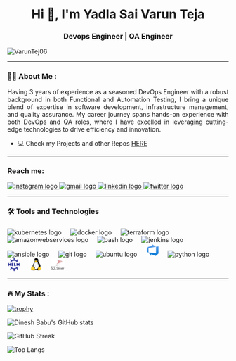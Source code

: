 <h1 align="center">Hi 👋, I'm Yadla Sai Varun Teja</h1>
<h3 align="center">Devops Engineer | QA Engineer</h3>
</h1>

<p align="left"> <img src="https://komarev.com/ghpvc/?username=VarunTej06&label=Profile%20views&color=0e75b6&style=flat" alt="VarunTej06" /> </p>

---

### :man_technologist: About Me :

<p align="justify">Having 3 years of experience as a seasoned DevOps Engineer with a robust background in both Functional and Automation Testing, I bring a unique blend of expertise in software development, infrastructure management, and quality assurance. My career journey spans hands-on experience with both DevOps and QA roles, where I have excelled in leveraging cutting-edge technologies to drive efficiency and innovation.</p>

- 💻 Check my Projects and other Repos [HERE](https://github.com/VarunTej06?tab=repositories)



---

<h3 align="left">Reach me:</h3>
<div align="left">
  <a href="https://www.instagram.com/saivarunteja_/" target="_blank">
    <img src="https://img.shields.io/static/v1?message=Instagram&logo=instagram&label=&color=E4405F&logoColor=white&labelColor=&style=for-the-badge" height="35" alt="instagram logo"  />
  </a>
  <a href="https://mail.google.com/mail/?view=cm&fs=1&to=yvaruntej0612@gmail.com" target="_blank">
    <img src="https://img.shields.io/static/v1?message=Gmail&logo=gmail&label=&color=D14836&logoColor=white&labelColor=&style=for-the-badge" height="35" alt="gmail logo"  />
  </a>
  <a href="https://www.linkedin.com/in/ysvt-doe/" target="_blank">
    <img src="https://img.shields.io/static/v1?message=LinkedIn&logo=linkedin&label=&color=0077B5&logoColor=white&labelColor=&style=for-the-badge" height="35" alt="linkedin logo"  />
  </a>
  <a href="https://x.com/VarunTej1045" target="_blank">
    <img src="https://img.shields.io/static/v1?message=Twitter&logo=twitter&label=&color=1DA1F2&logoColor=white&labelColor=&style=for-the-badge" height="35" alt="twitter logo"  />
  </a>
</div>

---

### :hammer_and_wrench: Tools and Technologies 
###

<div align="left">
  <img src="https://cdn.jsdelivr.net/gh/devicons/devicon/icons/kubernetes/kubernetes-plain.svg" height="30" alt="kubernetes logo"  />
  <img width="12" />
  <img src="https://cdn.jsdelivr.net/gh/devicons/devicon/icons/docker/docker-original.svg" height="30" alt="docker logo"  />
  <img width="12" />
  <img src="https://cdn.jsdelivr.net/gh/devicons/devicon/icons/terraform/terraform-original.svg" height="30" alt="terraform logo"  />
  <img width="12" />
  <img src="https://cdn.jsdelivr.net/gh/devicons/devicon/icons/amazonwebservices/amazonwebservices-line-wordmark.svg" height="30" alt="amazonwebservices logo"  />
  <img width="12" />
  <img src="https://cdn.simpleicons.org/gnubash/4EAA25" height="30" alt="bash logo"  />
  <img width="12" />
  <img src="https://skillicons.dev/icons?i=jenkins" height="30" alt="jenkins logo"  />
  <img width="12" />
  <img src="https://cdn.jsdelivr.net/gh/devicons/devicon/icons/ansible/ansible-original.svg" height="30" alt="ansible logo"  />
  <img width="12" />
  <img src="https://cdn.simpleicons.org/git/F05032" height="30" alt="git logo"  />
  <img width="12" />
  <img src="https://cdn.simpleicons.org/ubuntu/E95420" height="30" alt="ubuntu logo"  />
  <img width="12" />
  <img src="https://github.com/devicons/devicon/blob/v2.16.0/icons/azuredevops/azuredevops-original.svg" height="30" alt="azure logo"  />
  <img width="12" />
  <img src="https://cdn.jsdelivr.net/gh/devicons/devicon/icons/python/python-original.svg" height="30" alt="python logo"  />
  <img width="12" />
  <img src="https://github.com/devicons/devicon/blob/v2.16.0/icons/helm/helm-original.svg" height="30" alt="helm logo"  />
  <img width="12" />
  <img src="https://github.com/devicons/devicon/blob/v2.16.0/icons/linux/linux-original.svg" height="30" alt="linux logo"  />
  <img width="12" />
  <img src="https://github.com/devicons/devicon/blob/v2.16.0/icons/microsoftsqlserver/microsoftsqlserver-original-wordmark.svg" height="30" alt="microsoftsqlserver logo"  />
  <img width="12" />
</div>

---

### :fire: My Stats :

[![trophy](https://github-profile-trophy.vercel.app/?username=dineshbabuvaddineni&theme=onedark)](https://github.com/dineshbabuvaddineni/github-profile-trophy)

![Dinesh Babu's GitHub stats](https://github-readme-stats.vercel.app/api?username=dineshbabuvaddineni&show_icons=true&theme=radical)

![GitHub Streak](http://github-readme-streak-stats.herokuapp.com?user=dineshbabuvaddineni&theme=dark&background=000000)

![Top Langs](https://github-readme-stats.vercel.app/api/top-langs/?username=dineshbabuvaddineni&layout=compact&theme=vision-friendly-dark)


